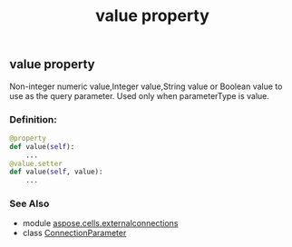 ﻿---
title: value property
second_title: Aspose.Cells for Python via .NET API References
description: 
type: docs
weight: 90
url: /aspose.cells.externalconnections/connectionparameter/value/
is_root: false
---

## value property


Non-integer numeric value,Integer value,String value or Boolean value
to use as the query parameter. Used only when parameterType is value.
### Definition:
```python
@property
def value(self):
    ...
@value.setter
def value(self, value):
    ...
```

### See Also
* module [aspose.cells.externalconnections](../../)
* class [ConnectionParameter](/cells/python-net/aspose.cells.externalconnections/connectionparameter)
